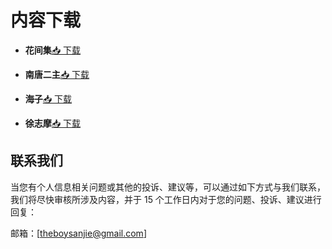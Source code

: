 # 内容下载


- **花间集**[📥 下载](https://www.123912.com/s/v6GHvd-h4Psv)

- **南唐二主**[📥 下载](https://www.123912.com/s/v6GHvd-H4Psv)

- **海子**[📥 下载](https://www.123912.com/s/v6GHvd-v4Psv)

- **徐志摩**[📥 下载](https://www.123912.com/s/v6GHvd-34Psv)




## 联系我们

当您有个人信息相关问题或其他的投诉、建议等，可以通过如下方式与我们联系，我们将尽快审核所涉及内容，并于 15 个工作日内对于您的问题、投诉、建议进行回复：

邮箱：[theboysanjie@gmail.com]